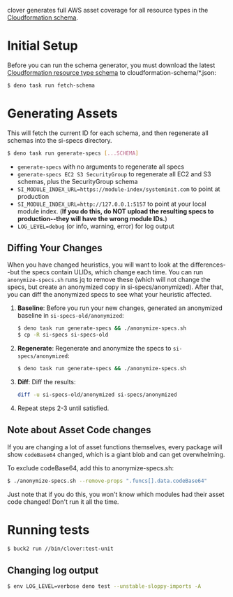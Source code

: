 clover generates full AWS asset coverage for all resource types in the
[Cloudformation schema](https://docs.aws.amazon.com/cloudformation-cli/latest/userguide/resource-type-schema.html).

# Initial Setup

Before you can run the schema generator, you must download the latest
[Cloudformation resource type schema](https://docs.aws.amazon.com/cloudformation-cli/latest/userguide/resource-type-schema.html)
to cloudformation-schema/*.json:

```sh
$ deno task run fetch-schema
```

# Generating Assets

This will fetch the current ID for each schema, and then regenerate all schemas
into the si-specs directory.

```sh
$ deno task run generate-specs [...SCHEMA]
```

- `generate-specs` with no arguments to regenerate all specs
- `generate-specs EC2 S3 SecurityGroup` to regenerate all EC2 and S3 schemas,
  plus the SecurityGroup schema
- `SI_MODULE_INDEX_URL=https://module-index/systeminit.com` to point at
  production
- `SI_MODULE_INDEX_URL=http://127.0.0.1:5157` to point at your local module
  index. (**If you do this, do NOT upload the resulting specs to
  production--they will have the wrong module IDs.**)
- `LOG_LEVEL=debug` (or info, warning, error) for log output

## Diffing Your Changes

When you have changed heuristics, you will want to look at the differences--but
the specs contain ULIDs, which change each time. You can run
`anonymize-specs.sh` runs jq to remove these (which will not change the specs,
but create an anonymized copy in si-specs/anonymized). After that, you can diff
the anonymized specs to see what your heuristic affected.

1. **Baseline**: Before you run your new changes, generated an anonymized
   baseline in `si-specs-old/anonymized`:

   ```sh
   $ deno task run generate-specs && ./anonymize-specs.sh
   $ cp -R si-specs si-specs-old
   ```

2. **Regenerate**: Regenerate and anonymize the specs to `si-specs/anonymized`:

   ```sh
   $ deno task run generate-specs && ./anonymize-specs.sh
   ```

3. **Diff**: Diff the results:

   ```sh
   diff -u si-specs-old/anonymized si-specs/anonymized
   ```

4. Repeat steps 2-3 until satisfied.

## Note about Asset Code changes

If you are changing a lot of asset functions themselves, every package will show
`codeBase64` changed, which is a giant blob and can get overwhelming.

To exclude codeBase64, add this to anonymize-specs.sh:

```sh
$ ./anonymize-specs.sh --remove-props ".funcs[].data.codeBase64"
```

Just note that if you do this, you won't know which modules had their asset code
changed! Don't run it all the time.

# Running tests

```sh
$ buck2 run //bin/clover:test-unit
```

## Changing log output

```sh
$ env LOG_LEVEL=verbose deno test --unstable-sloppy-imports -A
```
